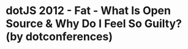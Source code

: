 <!--
id: 49024070111
link: http://tumblr.atmos.org/post/49024070111/dotjs-2012-fat-what-is-open-source-why-do-i
slug: dotjs-2012-fat-what-is-open-source-why-do-i
date: Sat Apr 27 2013 11:28:48 GMT-0700 (PDT)
publish: 2013-04-027
tags: 
title: dotJS 2012 - Fat - What Is Open Source &amp; Why Do I Feel So Guilty? (by dotconferences)
-->


dotJS 2012 - Fat - What Is Open Source &amp; Why Do I Feel So Guilty? (by dotconferences)
=========================================================================================




